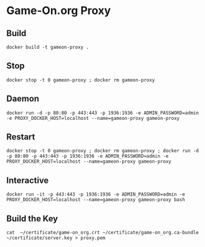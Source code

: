 # Game-On.org Proxy


## Build
```
docker build -t gameon-proxy .
```

## Stop
```
docker stop -t 0 gameon-proxy ; docker rm gameon-proxy
```

## Daemon
```
docker run -d -p 80:80 -p 443:443 -p 1936:1936 -e ADMIN_PASSWORD=admin -e PROXY_DOCKER_HOST=localhost --name=gameon-proxy gameon-proxy
```

## Restart
```
docker stop -t 0 gameon-proxy ; docker rm gameon-proxy ; docker run -d -p 80:80 -p 443:443 -p 1936:1936 -e ADMIN_PASSWORD=admin -e PROXY_DOCKER_HOST=localhost --name=gameon-proxy gameon-proxy
```

## Interactive
```
docker run -it -p 443:443 -p 1936:1936 -e ADMIN_PASSWORD=admin -e PROXY_DOCKER_HOST=localhost --name=gameon-proxy gameon-proxy bash
```

## Build the Key
```
cat  ~/certificate/game-on_org.crt ~/certificate/game-on_org.ca-bundle ~/certificate/server.key > proxy.pem
```
